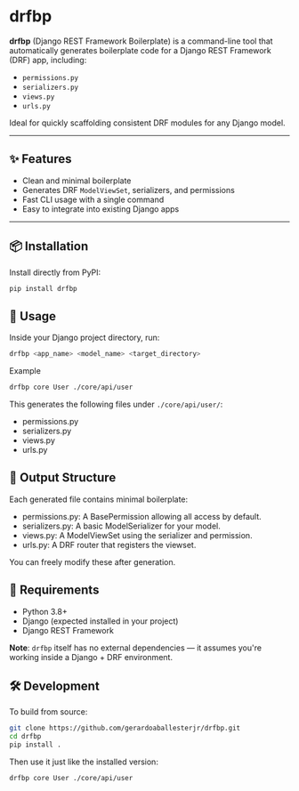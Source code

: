 # drfbp

**drfbp** (Django REST Framework Boilerplate) is a command-line tool that automatically generates boilerplate code for a Django REST Framework (DRF) app, including:

- `permissions.py`
- `serializers.py`
- `views.py`
- `urls.py`

Ideal for quickly scaffolding consistent DRF modules for any Django model.

---

## ✨ Features

- Clean and minimal boilerplate
- Generates DRF `ModelViewSet`, serializers, and permissions
- Fast CLI usage with a single command
- Easy to integrate into existing Django apps

---

## 📦 Installation

Install directly from PyPI:

```bash
pip install drfbp
```

## 🚀 Usage

Inside your Django project directory, run:

```bash
drfbp <app_name> <model_name> <target_directory>
```

Example

```bash
drfbp core User ./core/api/user
```

This generates the following files under `./core/api/user/`:

- permissions.py
- serializers.py
- views.py
- urls.py

## 📂 Output Structure

Each generated file contains minimal boilerplate:

- permissions.py: A BasePermission allowing all access by default.
- serializers.py: A basic ModelSerializer for your model.
- views.py: A ModelViewSet using the serializer and permission.
- urls.py: A DRF router that registers the viewset.

You can freely modify these after generation.

## 🧪 Requirements

- Python 3.8+
- Django (expected installed in your project)
- Django REST Framework

**Note**: `drfbp` itself has no external dependencies — it assumes you're working inside a Django + DRF environment.

## 🛠️ Development

To build from source:

```bash
git clone https://github.com/gerardoaballesterjr/drfbp.git
cd drfbp
pip install .
```

Then use it just like the installed version:

```bash
drfbp core User ./core/api/user
```
